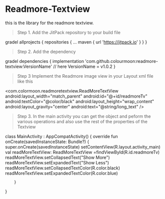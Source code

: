 # Readmore-Textview
this is the library for the readmore textview.


>Step 1. Add the JitPack repository to your build file

gradel
allprojects {
		repositories {
			...
			maven { url 'https://jitpack.io' }
		}
	}
  
  >Step 2. Add the dependency

 gradel
dependencies {
	          implementation 'com.github.colourmoon:readmore-textview:VersionName' // here VersionName = v1.0.2
	}
  
  > Step 3 Implement the Readmore image view in your Layout xml file like this

   <com.colormoon.readmoretextview.ReadMoreTextView
        android:layout_width="match_parent"
        android:id="@+id/readmoreTv"
        android:textColor="@color/black"
        android:layout_height="wrap_content"
        android:layout_gravity="center"
        android:text="@string/long_text" />



  > Step 3. In the main activity you can get the object and peform the various operations and also use the rest of the properties of the Textview
   
  class MainActivity : AppCompatActivity()  {
    override fun onCreate(savedInstanceState: Bundle?) {
        super.onCreate(savedInstanceState)
        setContentView(R.layout.activity_main)
         val readMoreTextView: ReadMoreTextView =findViewById(R.id.readmoreTv)
        readMoreTextView.setCollapsedText("Show More")
        readMoreTextView.setExpandedText("Show Less")
        readMoreTextView.setCollapsedTextColor(R.color.black)
        readMoreTextView.setExpandedTextColor(R.color.blue)
      
        }
        
 }
